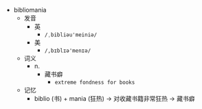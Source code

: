 - bibliomania
  - 发音
    - 英
      - `/ˌbibliəu'meiniə/`
    - 美
      - `/,bɪblɪə'menɪə/`
  - 词义
    - n.
      - 藏书癖
        - `extreme fondness for books `
  - 记忆
    - biblio (书) + mania (狂热) → 对收藏书籍非常狂热 → 藏书癖
